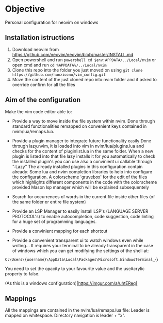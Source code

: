 # Objective
Personal configuration for neovim on windows

## Installation istructions

1. Download neovim from https://github.com/neovim/neovim/blob/master/INSTALL.md
2. Open powershell and run ```powershell cd $env:APPDATA/../Local/nvim``` or open cmd and run ```cd %APPDATA%/../Local/nvim```
3. Clone this repo into the folder you just moved on using ```git clone https://github.com/nunzioono/vim_config.git```
4. Move the content of the just cloned repo into nvim folder and if asked to override confirm for all the files

## Aim of the configuration

Make the vim code editor able to:

- Provide a way to move inside the file system within nvim.
Done through standard functionalities remapped on convenient keys contained in nvim/lua/remaps.lua.


- Provide a plugin manager to integrate future functionality easily
Done through lazy.nvim, it is loaded into vim in nvim/lua/plugins.lua and checks for the content of pluginlist.lua in the same folder.
When a new plugin is listed into that file lazy installs it for you automatically
to check the installed plugin's you can use also a convinient ui callable through ":Lazy"
The already installed plugins in this configuration contain already:
Some lua and nvim completion libraries to help into configure the configuration.
A colorscheme 'gruvebox' for the edit of the files which highlights different components in the code with the colorscheme provided
Mason lsp manager which will be explained subsequentely


- Search for occurrences of words in the current file inside other files (of the same folder or entire file system)


- Provide an LSP Manager to easily install LSP's (LANGUAGE SERVER PROTOCOL's) to enable autocompletion, code suggestion, code linting for a huge set of programming languages.


- Provide a convinient mapping for each shortcut

- Provide a convenient transparent ui to watch windows even while writing... 
It requires your terminal to be already transparent in the case of windows which you can get modifying the settings of the shell at:

```bash
C:\Users\{username}\AppData\Local\Packages\Microsoft.WindowsTerminal_{number}\LocalState\settings.json
```

You need to set the opacity to your favourite value and the useAcrylic property to false.

(As this is a windows configuration)[https://imgur.com/a/uhtEReq]

## Mappings

All the mappings are contained in the nvim/lua/remaps.lua file:
Leader is mapped on whitespace.
Directory navigation is leader + "x".

